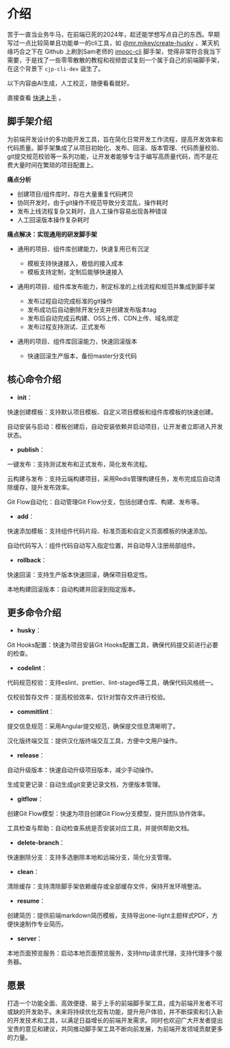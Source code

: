 <!-- 当navbar配置路径为该文件夹如/guide/时，默认找这个README.md文件，找不到则404 -->
# 介绍

苦于一直当业务牛马，在前端已死的2024年，趁还能学想写点自己的东西。早期写过一点比较简单且功能单一的cli工具，如 [@mr.mikey/create-husky](https://www.npmjs.com/package/@mr.mikey/create-husky) ，某天机缘巧合之下在 Github 上刷到Sam老师的  [imooc-cli](https://github.com/sam9831/imooc-cli) 脚手架，觉得非常符合我当下需要，于是找了一些零零散散的教程和视频尝试复刻一个属于自己的前端脚手架，在这个背景下 `cjp-cli-dev` 诞生了。

以下内容由AI生成，人工校正，随便看看就好。

直接查看 [快速上手](./getting-started.md) 。

## 脚手架介绍

为前端开发设计的多功能开发工具，旨在简化日常开发工作流程，提高开发效率和代码质量。脚手架集成了从项目初始化、发布、回滚、版本管理、代码质量校验、git提交规范校验等一系列功能，让开发者能够专注于编写高质量代码，而不是花费大量时间在繁琐的项目配置上。

**痛点分析**

- 创建项目/组件库时，存在大量重复代码拷贝
- 协同开发时，由于git操作不规范导致分支混乱，操作耗时
- 发布上线流程复杂又耗时，且人工操作容易出现各种错误
- 人工回滚版本操作复杂耗时

**痛点解决：实现通用的研发脚手架**

- 通用的项目、组件库创建能力，快速复用已有沉淀

  - 模板支持快速接入，极低的接入成本
  - 模板支持定制，定制后能够快速接入

- 通用的项目、组件库发布能力，制定标准的上线流程和规范并集成到脚手架

  - 发布过程自动完成标准的git操作
  - 发布成功后自动删除开发分支并创建发布版本tag
  - 发布后自动完成云构建、OSS上传、CDN上传、域名绑定
  - 发布过程支持测试、正式发布

- 通用的项目、组件库回滚能力，快速回滚版本

  - 快速回滚生产版本，备份master分支代码

## 核心命令介绍

- **init**：

快速创建模板：支持默认项目模板、自定义项目模板和组件库模板的快速创建。

自动安装与启动：模板创建后，自动安装依赖并启动项目，让开发者立即进入开发状态。

- **publish**：

一键发布：支持测试发布和正式发布，简化发布流程。

云构建与发布：支持云端构建项目，采用Redis管理构建任务，发布完成后自动清除缓存，提升发布效率。

Git Flow自动化：自动管理Git Flow分支，包括创建仓库、构建、发布等。

- **add**：

快速添加模板：支持组件代码片段、标准页面和自定义页面模板的快速添加。

自动代码写入：组件代码自动写入指定位置，并自动导入注册局部组件。

- **rollback**：

快速回滚：支持生产版本快速回滚，确保项目稳定性。

本地构建回滚版本：自动构建并回滚到指定版本。

## 更多命令介绍

- **husky**：

Git Hooks配置：快速为项目安装Git Hooks配置工具，确保代码提交前进行必要的检查。

- **codelint**：

代码规范校验：支持eslint、prettier、lint-staged等工具，确保代码风格统一。

仅校验暂存文件：提高校验效率，仅针对暂存文件进行校验。

- **commitlint**：

提交信息规范：采用Angular提交规范，确保提交信息清晰明了。

汉化版终端交互：提供汉化版终端交互工具，方便中文用户操作。

- **release**：

自动升级版本：快速自动升级项目版本，减少手动操作。

生成变更记录：自动生成git变更记录文档，方便版本管理。

- **gitflow**：

创建Git Flow模型：快速为项目创建Git Flow分支模型，提升团队协作效率。

工具检查与帮助：自动检查系统是否安装对应工具，并提供帮助文档。

- **delete-branch**：

快速删除分支：支持多选删除本地和远端分支，简化分支管理。

- **clean**：

清除缓存：支持清除脚手架依赖缓存或全部缓存文件，保持开发环境整洁。

- **resume**：

创建简历：提供前端markdown简历模板，支持导出one-light主题样式PDF，方便快速制作专业简历。

- **server**：

本地页面预览服务：启动本地页面预览服务，支持http请求代理，支持代理多个服务器。

## 愿景

打造一个功能全面、高效便捷、易于上手的前端脚手架工具，成为前端开发者不可或缺的开发助手。未来将持续优化现有功能，提升用户体验，并不断探索和引入新的开发技术和工具，以满足日益增长的前端开发需求。同时也欢迎广大开发者提出宝贵的意见和建议，共同推动脚手架工具不断向前发展，为前端开发领域贡献更多的力量。
